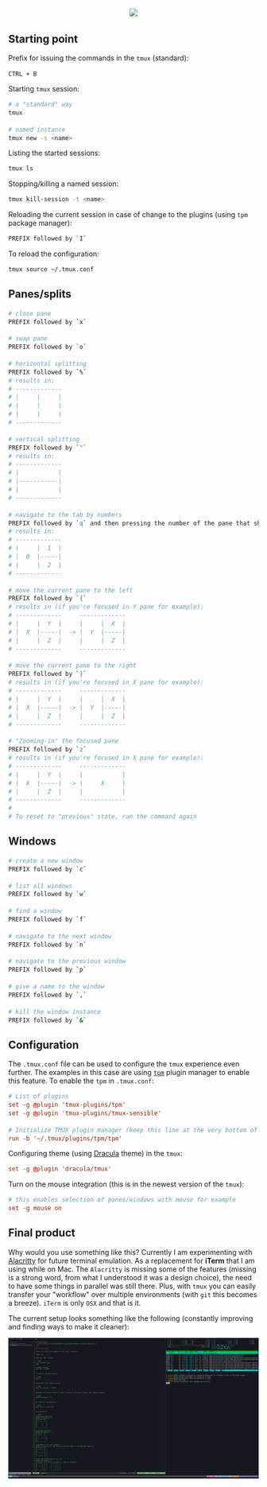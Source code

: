 #

<p align=center>
  <img src="https://upload.wikimedia.org/wikipedia/commons/e/e4/Tmux_logo.svg" />
</p>

## Starting point

Prefix for issuing the commands in the `tmux` (standard):

`CTRL + B`

Starting `tmux` session:

```bash
# a "standard" way
tmux

# named instance
tmux new -s <name>
```

Listing the started sessions:

```bash
tmux ls
```

Stopping/killing a named session:

```bash
tmux kill-session -t <name>
```

Reloading the current session in case of change to the plugins (using `tpm` package manager):

```bash
PREFIX followed by `I`
```

To reload the configuration:

```bash
tmux source ~/.tmux.conf
```

## Panes/splits

```bash
# close pane
PREFIX followed by `x`

# swap pane
PREFIX followed by `o`

# horizontal splitting
PREFIX followed by `%`
# results in:
# -------------
# |     |     |
# |     |     |
# |     |     |
# -------------

# vertical splitting
PREFIX followed by `"`
# results in:
# -------------
# |           |
# |-----------|
# |           |
# -------------

# navigate to the tab by numbers
PREFIX followed by `q` and then pressing the number of the pane that shows up
# results in:
# -------------
# |     |  1  |
# |  0  |-----|
# |     |  2  |
# -------------

# move the current pane to the left
PREFIX followed by `{`
# results in (if you're focused in Y pane for example):
# -------------     -------------
# |     |  Y  |     |     |  X  |
# |  X  |-----|  -> |  Y  |-----|
# |     |  Z  |     |     |  Z  |
# -------------     -------------

# move the current pane to the right
PREFIX followed by `}`
# results in (if you're focused in X pane for example):
# -------------     -------------
# |     |  Y  |     |     |  X  |
# |  X  |-----|  -> |  Y  |-----|
# |     |  Z  |     |     |  Z  |
# -------------     -------------

# "Zooming-in" the focused pane
PREFIX followed by `z`
# results in (if you're focused in X pane for example):
# -------------     -------------
# |     |  Y  |     |           |
# |  X  |-----|  -> |     X     |
# |     |  Z  |     |           |
# -------------     -------------
#
# To reset to "previous" state, run the command again
```

## Windows

```bash
# create a new window
PREFIX followed by `c`

# list all windows
PREFIX followed by `w`

# find a window
PREFIX followed by `f`

# navigate to the next window
PREFIX followed by `n`

# navigate to the previous window
PREFIX followed by `p`

# give a name to the window
PREFIX followed by `,`

# kill the window instance
PREFIX followed by `&`
```

## Configuration

The `.tmux.conf` file can be used to configure the `tmux` experience even further. The examples in this case are using [`tpm`](https://github.com/tmux-plugins/tpm) plugin manager to enable this feature. To enable the `tpm` in `.tmux.conf`:

```conf
# List of plugins
set -g @plugin 'tmux-plugins/tpm'
set -g @plugin 'tmux-plugins/tmux-sensible'

# Initialize TMUX plugin manager (keep this line at the very bottom of tmux.conf)
run -b '~/.tmux/plugins/tpm/tpm'
```

Configuring theme (using [Dracula](https://draculatheme.com/tmux) theme) in the `tmux`:

```conf
set -g @plugin 'dracula/tmux'
```

Turn on the mouse integration (this is in the newest version of the `tmux`):

```conf
# this enables selection of panes/windows with mouse for example
set -g mouse on
```

## Final product

Why would you use something like this? Currently I am experimenting with [Alacritty](/https://github.com/alacritty/alacritty) for future terminal emulation. As a replacement for **iTerm** that I am using while on Mac. The `Alacritty` is missing some of the features (missing is a strong word, from what I understood it was a design choice), the need to have some things in parallel was still there. Plus, with `tmux` you can easily transfer your "workflow" over multiple environments (with `git` this becomes a breeze). `iTerm` is only `OSX` and that is it.

The current setup looks something like the following (constantly improving and finding ways to make it cleaner):

<img src="./resources/tmux.png" />

